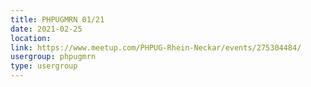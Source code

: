 ```yaml
---
title: PHPUGMRN 01/21
date: 2021-02-25
location: 
link: https://www.meetup.com/PHPUG-Rhein-Neckar/events/275304484/
usergroup: phpugmrn
type: usergroup
---
```

